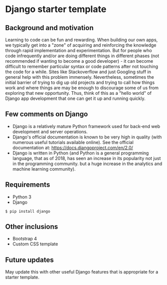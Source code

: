 # Django starter template

## Background and motivation
Learning to code can be fun and rewarding. When building our own apps, we typically get into a "zone" of acquiring and reinforcing the knowledge through rapid implementation and experimentation. But for people who code infrequently and/or are doing different things in different phases (not recommended if wanting to become a good developer) - it can become difficult to remember particular syntax or code patterns after not touching the code for a while. Sites like Stackoverflow and just Googling stuff in general help with this problem immensely. Nevertheless, sometimes the initial barrier of trying to dig up old projects and trying to call how things work and where things are may be enough to discourage some of us from exploring that new opportunity. Thus, think of this as a "hello world" of Django app development that one can get it up and running quickly.

## Few comments on Django
- Django is a relatively mature Python framework used for back-end web development and server operations.
- Django's official documentation is known to be very high in quality (with numerous useful tutorials available online). See the official documentation at: https://docs.djangoproject.com/en/2.0/
- Django is written in Python (and Python is a general programming language, that as of 2018, has seen an increase in its popularity not just in the programming community. but a huge increase in the analytics and machine learning community).

## Requirements
- Python 3
- Django
```
$ pip install django
```

## Other inclusions
- Bootstrap 4
- Custom CSS template

## Future updates
May update this with other useful Django features that is appropriate for a starter template.

